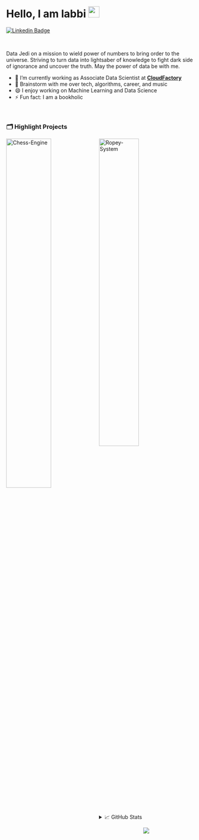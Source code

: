 
<!-- Introduction -->
# Hello, I am labbi <img src="https://raw.githubusercontent.com/MartinHeinz/MartinHeinz/master/wave.gif" width="30px">
<div align="">

  [![Linkedin Badge](https://img.shields.io/badge/-LinkedIn-blue?style=flat-square&logo=Linkedin&logoColor=white&link=https://www.linkedin.com/in/labbi-karmacharya/)](https://www.linkedin.com/in/labbi-karmacharya/)
  <!--- [![Gmail Badge](https://img.shields.io/badge/-Email-c14438?style=flat-square&logo=Gmail&logoColor=white&link=mailto:[]mailto:[]) -->
</div>


<!-- Bio and interest -->
<br>
<!-- I am an enthusiastic, passionate individual that can readily adapt to multiple hats (Designer 🎨 Web Developer 🌐, Data Visualizer 📈, photographer 📷) depending on what the project demands. I've developed a strong interest in data science and picture myself working in this industry. -->

Data Jedi on a mission to wield power of numbers to bring order to the universe. Striving to turn data into lightsaber of knowledge to fight dark side of ignorance and uncover the truth. May the power of data be with me. 

- 🔭 I’m currently working as Associate Data Scientist at [**CloudFactory**](https://www.cloudfactory.com/)
- 💬 Brainstorm with me over tech, algorithms, career, and music 
- 😄 I enjoy working on Machine Learning and Data Science
- ⚡ Fun fact: I am a bookholic
<br/>


<!-- Projects -->
### 🗂️ Highlight Projects

  <a href="https://github.com/karmasta13/Chess-Engine">
    <img align="left" width="49%" src="https://github-readme-stats.vercel.app/api/pin/?username=karmasta13&repo=Chess-Engine&show_icons=true&line_height=25&title_color=6aa6f8&text_color=8a919a&icon_color=6aa6f8&bg_color=22272e&hide_border=true" alt="Chess-Engine" />
  </a>

  <a href="https://github.com/karmasta13/Ropey-System">
    <img width="46%" src="https://github-readme-stats.vercel.app/api/pin/?username=karmasta13&repo=Ropey-System&show_icons=true&line_height=25&title_color=6aa6f8&text_color=8a919a&icon_color=6aa6f8&bg_color=22272e&hide_border=true" alt="Ropey-System" />
  </a>
<br>


<br>

<!-- Stats -->
<details> 

<summary> 📈 GitHub Stats </summary>


<img  align="left" width="53%" src="https://github-readme-stats.vercel.app/api?username=karmasta13&show_icons=true&include_all_commits=true&theme=city_lights&hide_border=true" alt="Karmasta's github stats" />

<img width="44%" src="https://github-readme-stats.vercel.app/api/top-langs/?username=karmasta13&layout=compact&theme=city_lights&hide_border=true" />

[![activity graph](https://activity-graph.herokuapp.com/graph?username=karmasta13&custom_title=Karmasta's%20activity%20graph&theme=nord&hide_border=true&radius=16)](https://github.com/ashutosh00710/github-readme-activity-graph)

</details> 


<!-- Design -->
<p align="center">
  <img src="https://capsule-render.vercel.app/api?type=waving&color=gradient&height=60&section=footer"/>
</p>
